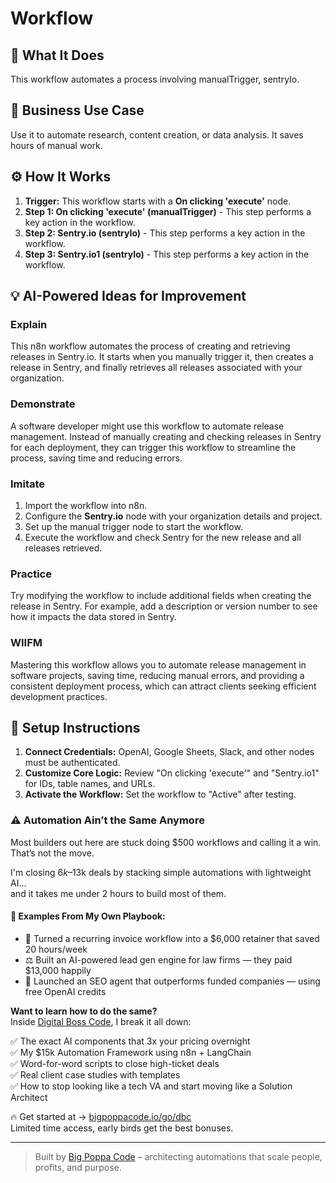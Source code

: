 # Workflow

## 🚀 What It Does
This workflow automates a process involving manualTrigger, sentryIo.

## 💼 Business Use Case
Use it to automate research, content creation, or data analysis. It saves hours of manual work.

## ⚙️ How It Works
1.  **Trigger:** This workflow starts with a **On clicking 'execute'** node.
2. **Step 1: On clicking 'execute' (manualTrigger)** - This step performs a key action in the workflow.
3. **Step 2: Sentry.io (sentryIo)** - This step performs a key action in the workflow.
4. **Step 3: Sentry.io1 (sentryIo)** - This step performs a key action in the workflow.

## 💡 AI-Powered Ideas for Improvement
### Explain
This n8n workflow automates the process of creating and retrieving releases in Sentry.io. It starts when you manually trigger it, then creates a release in Sentry, and finally retrieves all releases associated with your organization.

### Demonstrate
A software developer might use this workflow to automate release management. Instead of manually creating and checking releases in Sentry for each deployment, they can trigger this workflow to streamline the process, saving time and reducing errors.

### Imitate
1. Import the workflow into n8n.
2. Configure the **Sentry.io** node with your organization details and project.
3. Set up the manual trigger node to start the workflow.
4. Execute the workflow and check Sentry for the new release and all releases retrieved.

### Practice
Try modifying the workflow to include additional fields when creating the release in Sentry. For example, add a description or version number to see how it impacts the data stored in Sentry.

### WIIFM
Mastering this workflow allows you to automate release management in software projects, saving time, reducing manual errors, and providing a consistent deployment process, which can attract clients seeking efficient development practices.

## 🔧 Setup Instructions
1. **Connect Credentials:** OpenAI, Google Sheets, Slack, and other nodes must be authenticated.
2. **Customize Core Logic:** Review "On clicking 'execute'" and "Sentry.io1" for IDs, table names, and URLs.
3. **Activate the Workflow:** Set the workflow to "Active" after testing.

### ⚠️ Automation Ain’t the Same Anymore

Most builders out here are stuck doing $500 workflows and calling it a win.  
That’s not the move.  

I'm closing $6k–$13k deals by stacking simple automations with lightweight AI...  
and it takes me under 2 hours to build most of them.

#### 🧠 Examples From My Own Playbook:
- 🔁 Turned a recurring invoice workflow into a $6,000 retainer that saved 20 hours/week  
- ⚖️ Built an AI-powered lead gen engine for law firms — they paid $13,000 happily  
- 🚀 Launched an SEO agent that outperforms funded companies — using free OpenAI credits  

**Want to learn how to do the same?**  
Inside [Digital Boss Code](https://bigpoppacode.io/go/dbc), I break it all down:

✅ The exact AI components that 3x your pricing overnight  
✅ My $15k Automation Framework using n8n + LangChain  
✅ Word-for-word scripts to close high-ticket deals  
✅ Real client case studies with templates  
✅ How to stop looking like a tech VA and start moving like a Solution Architect  

🔥 Get started at → [bigpoppacode.io/go/dbc](https://bigpoppacode.io/go/dbc)  
Limited time access, early birds get the best bonuses.

---
> Built by [Big Poppa Code](https://bigpoppacode.io) – architecting automations that scale people, profits, and purpose.
